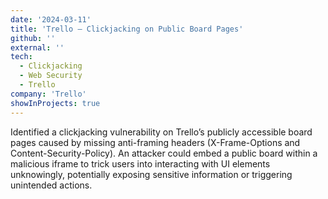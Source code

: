 ```yaml
---
date: '2024-03-11'
title: 'Trello – Clickjacking on Public Board Pages'
github: ''
external: ''
tech:
  - Clickjacking
  - Web Security
  - Trello
company: 'Trello'
showInProjects: true
---
```




Identified a clickjacking vulnerability on Trello’s publicly accessible board pages caused by missing anti-framing headers (X-Frame-Options and Content-Security-Policy). An attacker could embed a public board within a malicious iframe to trick users into interacting with UI elements unknowingly, potentially exposing sensitive information or triggering unintended actions.